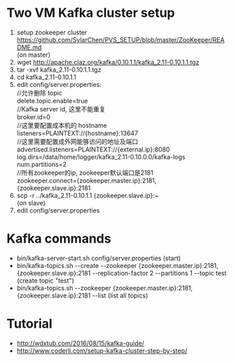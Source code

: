 # Two VM Kafka cluster setup
1. setup zookeeper cluster https://github.com/SylarChen/PVS_SETUP/blob/master/ZooKeeper/README.md <br />
(on master)
2. wget http://apache.claz.org/kafka/0.10.1.1/kafka_2.11-0.10.1.1.tgz
3. tar -xvf kafka_2.11-0.10.1.1.tgz
4. cd kafka_2.11-0.10.1.1
5. edit config/server.properties: <br />
//允许删除 topic <br />
delete.topic.enable=true <br />
//Kafka server id, 这里不能重复 <br />
broker.id=0 <br />
//这里要配置成本机的 hostname <br />
listeners=PLAINTEXT://{hostname}:13647 <br />
//这里需要配置成外网能够访问的地址及端口 <br />
advertised.listeners=PLAINTEXT://{external.ip}:8080 <br />
log.dirs=/data/home/logger/kafka_2.11-0.10.0.0/kafka-logs <br />
num.partitions=2 <br />
//所有zookeeper的ip, zookeeper默认端口是2181 <br />
zookeeper.connect={zookeeper.master.ip}:2181,{zookeeper.slave.ip}:2181 <br />
6. scp -r ../kafka_2.11-0.10.1.1 {zookeeper.slave.ip}:~ <br />
(on slave)
7. edit config/server.properties

# Kafka commands
* bin/kafka-server-start.sh config/server.properties (start)
* bin/kafka-topics.sh --create --zookeeper {zookeeper.master.ip}:2181,{zookeeper.slave.ip}:2181 --replication-factor 2 --partitions 1 --topic test (create topic "test")
* bin/kafka-topics.sh --zookeeper {zookeeper.master.ip}:2181,{zookeeper.slave.ip}:2181 --list (list all topics)

# Tutorial
* http://wdxtub.com/2016/08/15/kafka-guide/
* http://www.coderli.com/setup-kafka-cluster-step-by-step/
